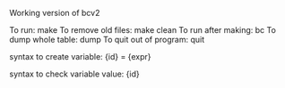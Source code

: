 Working version of bcv2

To run: make
To remove old files: make clean
To run after making: bc
To dump whole table: dump
To quit out of program: quit

syntax to create variable:
{id} = {expr}

syntax to check variable value:
{id}
